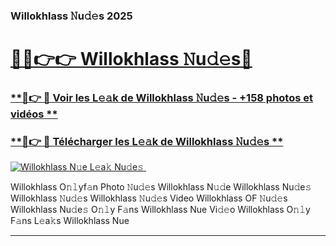 ### Willokhlass 𝙽u𝚍𝚎s 2025  

# <h1><a href="(https://rebrand.ly/accesvip">🔗🔗👉👉 Willokhlass 𝙽u𝚍𝚎s🔗</a></h1>

### [ **🔗👉 🔴 Voir les L𝚎𝚊k de Willokhlass 𝙽u𝚍𝚎s - +158 photos et vidéos **](https://rebrand.ly/accesvip)
### [ **🔗👉 🔴 Télécharger les L𝚎𝚊k de Willokhlass 𝙽u𝚍𝚎s **](https://rebrand.ly/accesvip)  

[![Willokhlass N𝚞e L𝚎a𝚔 Nu𝚍e𝚜 ](https://i.imgur.com/0qMVB7G.gif)](https://rebrand.ly/accesvip)  

Willokhlass O𝚗𝚕yf𝚊n Photo 𝙽u𝚍𝚎s
Willokhlass N𝚞𝚍e
Willokhlass Nu𝚍e𝚜
Willokhlass 𝙽u𝚍𝚎s
Willokhlass 𝙽u𝚍𝚎s Video
Willokhlass OF 𝙽u𝚍𝚎s
Willokhlass Nu𝚍e𝚜 O𝚗𝚕y F𝚊ns
Willokhlass Nue Vi𝚍𝚎o
Willokhlass O𝚗𝚕y F𝚊ns L𝚎a𝚔s
Willokhlass Nue

___  
